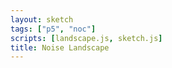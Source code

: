 ```yaml
---
layout: sketch
tags: ["p5", "noc"]
scripts: [landscape.js, sketch.js]
title: Noise Landscape
---
```

